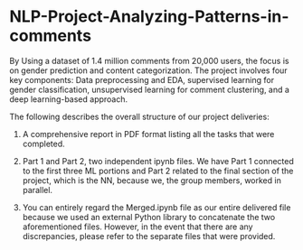 # NLP-Project-Analyzing-Patterns-in-comments
By Using a dataset of 1.4 million comments from 20,000 users, the focus is on gender prediction and content
categorization. The project involves four key components: Data preprocessing and EDA, supervised learning for
gender classification, unsupervised learning for comment clustering, and a deep learning-based approach.

The following describes the overall structure of our project deliveries:

1. A comprehensive report in PDF format listing all the tasks that were completed.

2. Part 1 and Part 2, two independent ipynb files. We have Part 1 connected to the first three ML portions and Part 2
related to the final section of the project, which is the NN, because we, the group members, worked in parallel.

3. You can entirely regard the Merged.ipynb file as our entire delivered file because we used an external Python library
to concatenate the two aforementioned files. However, in the event that there are any discrepancies, please refer to the separate files that were provided.


